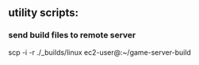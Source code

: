 ## utility scripts:
  
### send build files to remote server

scp -i <path-to-pem> -r ./_builds/linux ec2-user@<host>:~/game-server-build
